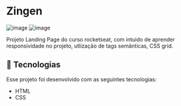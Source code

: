 # Zingen

![image](https://github.com/user-attachments/assets/7ad67f8d-4b96-4c97-9d0f-34fefec702f3)
![image](https://github.com/user-attachments/assets/9c507bed-1e3f-42a6-b0ed-06f333488161)


Projeto Landing Page do curso rocketseat, com intuido de aprender responsividade no projeto,
utlização de tags semânticas, CSS grid.

## 🚀 Tecnologias
Esse projeto foi desenvolvido com as seguintes tecnologias:

* HTML
* CSS
